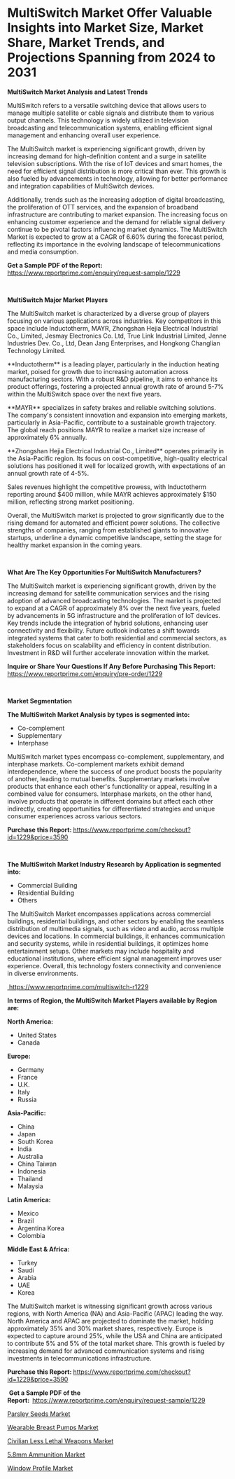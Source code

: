 <p><h1>MultiSwitch Market Offer Valuable Insights into Market Size, Market Share, Market Trends, and Projections Spanning from 2024 to 2031</h1></p><p><strong>MultiSwitch Market Analysis and Latest Trends</strong></p>
<p><p>MultiSwitch refers to a versatile switching device that allows users to manage multiple satellite or cable signals and distribute them to various output channels. This technology is widely utilized in television broadcasting and telecommunication systems, enabling efficient signal management and enhancing overall user experience.</p><p>The MultiSwitch market is experiencing significant growth, driven by increasing demand for high-definition content and a surge in satellite television subscriptions. With the rise of IoT devices and smart homes, the need for efficient signal distribution is more critical than ever. This growth is also fueled by advancements in technology, allowing for better performance and integration capabilities of MultiSwitch devices.</p><p>Additionally, trends such as the increasing adoption of digital broadcasting, the proliferation of OTT services, and the expansion of broadband infrastructure are contributing to market expansion. The increasing focus on enhancing customer experience and the demand for reliable signal delivery continue to be pivotal factors influencing market dynamics. The MultiSwitch Market is expected to grow at a CAGR of 6.60% during the forecast period, reflecting its importance in the evolving landscape of telecommunications and media consumption.</p></p>
<p><strong>Get a Sample PDF of the Report:&nbsp;</strong> <a href="https://www.reportprime.com/enquiry/request-sample/1229">https://www.reportprime.com/enquiry/request-sample/1229</a></p>
<p>&nbsp;</p>
<p><strong>MultiSwitch Major Market Players</strong></p>
<p><p>The MultiSwitch market is characterized by a diverse group of players focusing on various applications across industries. Key competitors in this space include Inductotherm, MAYR, Zhongshan Hejia Electrical Industrial Co., Limited, Jesmay Electronics Co. Ltd, True Link Industrial Limited, Jenne Industries Dev. Co., Ltd, Dean Jang Enterprises, and Hongkong Changlian Technology Limited.</p><p>**Inductotherm** is a leading player, particularly in the induction heating market, poised for growth due to increasing automation across manufacturing sectors. With a robust R&D pipeline, it aims to enhance its product offerings, fostering a projected annual growth rate of around 5-7% within the MultiSwitch space over the next five years.</p><p>**MAYR** specializes in safety brakes and reliable switching solutions. The company's consistent innovation and expansion into emerging markets, particularly in Asia-Pacific, contribute to a sustainable growth trajectory. The global reach positions MAYR to realize a market size increase of approximately 6% annually.</p><p>**Zhongshan Hejia Electrical Industrial Co., Limited** operates primarily in the Asia-Pacific region. Its focus on cost-competitive, high-quality electrical solutions has positioned it well for localized growth, with expectations of an annual growth rate of 4-5%.</p><p>Sales revenues highlight the competitive prowess, with Inductotherm reporting around $400 million, while MAYR achieves approximately $150 million, reflecting strong market positioning.</p><p>Overall, the MultiSwitch market is projected to grow significantly due to the rising demand for automated and efficient power solutions. The collective strengths of companies, ranging from established giants to innovative startups, underline a dynamic competitive landscape, setting the stage for healthy market expansion in the coming years.</p></p>
<p>&nbsp;</p>
<p><strong>What Are The Key Opportunities For MultiSwitch Manufacturers?</strong></p>
<p><p>The MultiSwitch market is experiencing significant growth, driven by the increasing demand for satellite communication services and the rising adoption of advanced broadcasting technologies. The market is projected to expand at a CAGR of approximately 8% over the next five years, fueled by advancements in 5G infrastructure and the proliferation of IoT devices. Key trends include the integration of hybrid solutions, enhancing user connectivity and flexibility. Future outlook indicates a shift towards integrated systems that cater to both residential and commercial sectors, as stakeholders focus on scalability and efficiency in content distribution. Investment in R&D will further accelerate innovation within the market.</p></p>
<p><strong>Inquire or Share Your Questions If Any Before Purchasing This Report:</strong> <a href="https://www.reportprime.com/enquiry/pre-order/1229">https://www.reportprime.com/enquiry/pre-order/1229</a></p>
<p>&nbsp;</p>
<p><strong>Market Segmentation</strong></p>
<p><strong>The MultiSwitch Market Analysis by types is segmented into:</strong></p>
<p><ul><li>Co-complement</li><li>Supplementary</li><li>Interphase</li></ul></p>
<p><p>MultiSwitch market types encompass co-complement, supplementary, and interphase markets. Co-complement markets exhibit demand interdependence, where the success of one product boosts the popularity of another, leading to mutual benefits. Supplementary markets involve products that enhance each other's functionality or appeal, resulting in a combined value for consumers. Interphase markets, on the other hand, involve products that operate in different domains but affect each other indirectly, creating opportunities for differentiated strategies and unique consumer experiences across various sectors.</p></p>
<p><strong>Purchase this Report:&nbsp;</strong><a href="https://www.reportprime.com/checkout?id=1229&price=3590">https://www.reportprime.com/checkout?id=1229&price=3590</a></p>
<p>&nbsp;</p>
<p><strong>The MultiSwitch Market Industry Research by Application is segmented into:</strong></p>
<p><ul><li>Commercial Building</li><li>Residential Building</li><li>Others</li></ul></p>
<p><p>The MultiSwitch Market encompasses applications across commercial buildings, residential buildings, and other sectors by enabling the seamless distribution of multimedia signals, such as video and audio, across multiple devices and locations. In commercial buildings, it enhances communication and security systems, while in residential buildings, it optimizes home entertainment setups. Other markets may include hospitality and educational institutions, where efficient signal management improves user experience. Overall, this technology fosters connectivity and convenience in diverse environments.</p></p>
<p><a href="https://www.reportprime.com/multiswitch-r1229">&nbsp;https://www.reportprime.com/multiswitch-r1229</a></p>
<p><strong>In terms of Region, the MultiSwitch Market Players available by Region are:</strong></p>
<p>
    <p> <strong> North America: </strong>
        <ul>
            <li>United States</li>
            <li>Canada</li>
        </ul>
        </p> 
    <p> <strong> Europe: </strong>
        <ul>
            <li>Germany</li>
            <li>France</li>
            <li>U.K.</li>
            <li>Italy</li>
            <li>Russia</li>
        </ul>
        </p> 
    <p> <strong> Asia-Pacific: </strong>
        <ul>
            <li>China</li>
            <li>Japan</li>
            <li>South Korea</li>
            <li>India</li>
            <li>Australia</li>
            <li>China Taiwan</li>
            <li>Indonesia</li>
            <li>Thailand</li>
            <li>Malaysia</li>
        </ul>
        </p> 
    <p> <strong> Latin America: </strong>
        <ul>
            <li>Mexico</li>
            <li>Brazil</li>
            <li>Argentina Korea</li>
            <li>Colombia</li>
        </ul>
        </p> 
    <p> <strong> Middle East & Africa: </strong>
        <ul>
            <li>Turkey</li>
            <li>Saudi</li>
            <li>Arabia</li>
            <li>UAE</li>
            <li>Korea</li>
        </ul>
    </p>
    </p>
<p><p>The MultiSwitch market is witnessing significant growth across various regions, with North America (NA) and Asia-Pacific (APAC) leading the way. North America and APAC are projected to dominate the market, holding approximately 35% and 30% market shares, respectively. Europe is expected to capture around 25%, while the USA and China are anticipated to contribute 5% and 5% of the total market share. This growth is fueled by increasing demand for advanced communication systems and rising investments in telecommunications infrastructure.</p></p>
<p><strong>Purchase this Report: </strong><a href="https://www.reportprime.com/checkout?id=1229&price=3590">https://www.reportprime.com/checkout?id=1229&price=3590</a></p>
<p>&nbsp;<strong>Get a Sample PDF of the Report:&nbsp;&nbsp;</strong><a href="https://www.reportprime.com/enquiry/request-sample/1229">https://www.reportprime.com/enquiry/request-sample/1229</a></p>
<p><strong></strong></p>
<p><p><a href="https://medium.com/@caraleeh23/unveiling-market-trends-global-parsley-seeds-market-growth-and-regional-insights-2024-2031-91c47fd7cc4e">Parsley Seeds Market</a></p><p><a href="https://www.linkedin.com/pulse/future-innovation-global-wearable-breast-pumps-market-growth-aendf?trackingId=StWjutekTSezf7%2BMaMkfEw%3D%3D">Wearable Breast Pumps Market</a></p><p><a href="https://issuu.com/reportprime-2/docs/civilian-less-lethal-weapons-market_2dbf4d8f4fd919">Civilian Less Lethal Weapons Market</a></p><p><a href="https://issuu.com/reportprime-2/docs/58mm-ammunition-market-size-2030.pp_006d13b9cdf9b1">5.8mm Ammunition Market</a></p><p><a href="https://www.linkedin.com/pulse/window-profile-market-strategic-insights-product-evolution-segmentation-trqpf?trackingId=7oPVyYdsQvGTeYJ5pWaejA%3D%3D">Window Profile Market</a></p></p>